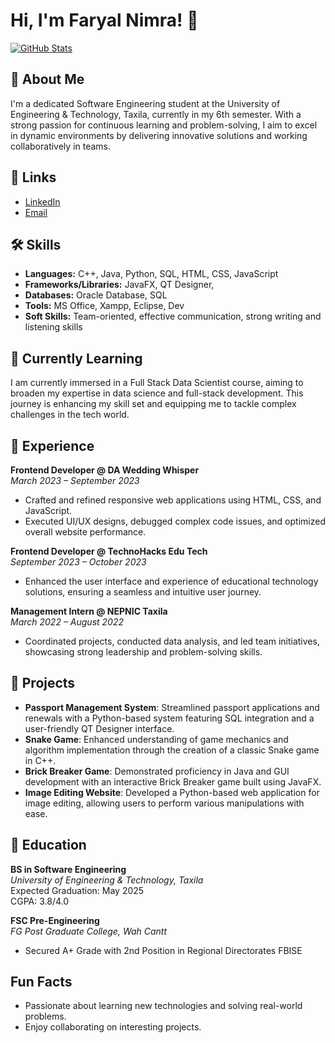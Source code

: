 
# Hi, I'm Faryal Nimra! 👋

[![GitHub Stats](https://github-readme-stats.vercel.app/api?username=faryalnimra&show_icons=true&theme=vue-dark)](https://github.com/faryalnimra)

## 🚀 About Me
I'm a dedicated Software Engineering student at the University of Engineering & Technology, Taxila, currently in my 6th semester. With a strong passion for continuous learning and problem-solving, I aim to excel in dynamic environments by delivering innovative solutions and working collaboratively in teams.


## 🔗 Links
- [LinkedIn](https://www.linkedin.com/in/faryal-nimra-4a49a32b6?utm_source=share&utm_campaign=share_via&utm_content=profile&utm_medium=android_app)
- [Email](mailto:faryalnimra190@gmail.com)


## 🛠 Skills
- **Languages:** C++, Java, Python, SQL, HTML, CSS, JavaScript
- **Frameworks/Libraries:** JavaFX, QT Designer,
- **Databases:** Oracle Database, SQL
- **Tools:** MS Office, Xampp, Eclipse, Dev
- **Soft Skills:** Team-oriented, effective communication, strong writing and listening skills


## 🌱 Currently Learning
I am currently immersed in a Full Stack Data Scientist course, aiming to broaden my expertise in data science and full-stack development. This journey is enhancing my skill set and equipping me to tackle complex challenges in the tech world.

## 🚀 Experience
**Frontend Developer @ DA Wedding Whisper**  
*March 2023 – September 2023*
- Crafted and refined responsive web applications using HTML, CSS, and JavaScript.
- Executed UI/UX designs, debugged complex code issues, and optimized overall website performance.

**Frontend Developer @ TechnoHacks Edu Tech**  
*September 2023 – October 2023*
- Enhanced the user interface and experience of educational technology solutions, ensuring a seamless and intuitive user journey.

**Management Intern @ NEPNIC Taxila**  
*March 2022 – August 2022*
- Coordinated projects, conducted data analysis, and led team initiatives, showcasing strong leadership and problem-solving skills.
## 🚀 Projects
- **Passport Management System**: Streamlined passport applications and renewals with a Python-based system featuring SQL integration and a user-friendly QT Designer interface.
- **Snake Game**: Enhanced understanding of game mechanics and algorithm implementation through the creation of a classic Snake game in C++.
- **Brick Breaker Game**: Demonstrated proficiency in Java and GUI development with an interactive Brick Breaker game built using JavaFX.
- **Image Editing Website**: Developed a Python-based web application for image editing, allowing users to perform various manipulations with ease.
## 🌱  Education
**BS in Software Engineering**  
*University of Engineering & Technology, Taxila*  
Expected Graduation: May 2025  
CGPA: 3.8/4.0

**FSC Pre-Engineering**  
*FG Post Graduate College, Wah Cantt*  
- Secured A+ Grade with 2nd Position in Regional Directorates FBISE
## Fun Facts
- Passionate about learning new technologies and solving real-world problems.
- Enjoy collaborating on interesting projects.
